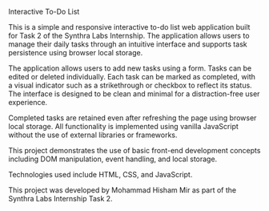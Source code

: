 Interactive To-Do List

This is a simple and responsive interactive to-do list web application built for Task 2 of the Synthra Labs Internship. The application allows users to manage their daily tasks through an intuitive interface and supports task persistence using browser local storage.

The application allows users to add new tasks using a form. Tasks can be edited or deleted individually. Each task can be marked as completed, with a visual indicator such as a strikethrough or checkbox to reflect its status. The interface is designed to be clean and minimal for a distraction-free user experience.

Completed tasks are retained even after refreshing the page using browser local storage. All functionality is implemented using vanilla JavaScript without the use of external libraries or frameworks.

This project demonstrates the use of basic front-end development concepts including DOM manipulation, event handling, and local storage.

Technologies used include HTML, CSS, and JavaScript.

This project was developed by Mohammad Hisham Mir as part of the Synthra Labs Internship Task 2.
